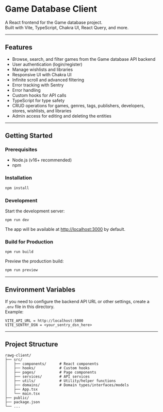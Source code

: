 # Game Database Client

A React frontend for the Game database project.  
Built with Vite, TypeScript, Chakra UI, React Query, and more.

---

## Features

- Browse, search, and filter games from the Game database API backend
- User authentication (login/register)
- Manage wishlists and libraries
- Responsive UI with Chakra UI
- Infinite scroll and advanced filtering
- Error tracking with Sentry
- Error handling
- Custom hooks for API calls
- TypeScript for type safety
- CRUD operations for games, genres, tags, publishers, developers, stores, wishlists, and libraries
- Admin access for editing and deleting the entities

---

## Getting Started

### Prerequisites

- Node.js (v16+ recommended)
- npm

### Installation

```bash
npm install
```

### Development

Start the development server:

```bash
npm run dev
```

The app will be available at [http://localhost:3000](http://localhost:3000) by default.

### Build for Production

```bash
npm run build
```

Preview the production build:

```bash
npm run preview
```

---

## Environment Variables

If you need to configure the backend API URL or other settings, create a `.env` file in this directory.  
Example:

```
VITE_API_URL = http://localhost:5000
VITE_SENTRY_DSN = <your_sentry_dsn_here>
```

---

## Project Structure

```
rawg-client/
├── src/
│   ├── components/      # React components
│   ├── hooks/           # Custom hooks
│   ├── pages/           # Page components
│   ├── services/        # API services
│   ├── utils/           # Utility/helper functions
│   ├── domains/         # Domain types/interfaces/models
│   ├── App.tsx
│   └── main.tsx
├── public/
├── package.json
└── ...
```
